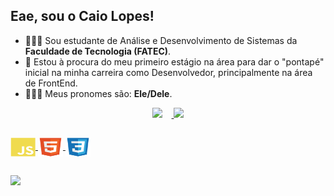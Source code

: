 ## Eae, sou o Caio Lopes!


- 👨🏾‍💻 Sou estudante de Análise e Desenvolvimento de Sistemas da **Faculdade de Tecnologia (FATEC)**.
- 👀 Estou à procura do meu primeiro estágio na área para dar o "pontapé" inicial na minha carreira como Desenvolvedor, principalmente na área de FrontEnd.
- 👨🏾‍🦱 Meus pronomes são: **Ele/Dele**.

<div align="center">
  <a href="https://github.com/Lopeszzzz"/>
  <img height="180" style="margin-right: 15px;" src="https://github-readme-stats.vercel.app/api?username=Lopeszzzz&show_icons=true&theme=tokyonight"/> 
  <img height="180cm" src= "https://github-readme-stats.vercel.app/api/top-langs/?username=Lopeszzzz&layout=compact&theme=tokyonight"/>
</div>
    
##
<div style="display: inline_block">
  <img align="center" alt="Lopeszzzz-Js" height="30" width="40" src="https://raw.githubusercontent.com/devicons/devicon/master/icons/javascript/javascript-plain.svg">
  <img align="center" alt="Lopeszzzz-HTML" height="30" width="40" src="https://raw.githubusercontent.com/devicons/devicon/master/icons/html5/html5-original.svg">
  <img align="center" alt="Lopeszzzz-CSS" height="30" width="40" src="https://raw.githubusercontent.com/devicons/devicon/master/icons/css3/css3-original.svg">

##
  <div>
    <a href="https://www.linkedin.com/in/caiohenrique-lopes/" target="_blank"><img src="https://img.shields.io/badge/-LinkedIn-%230077B5?style=for-the-badge&logo=linkedin&logoColor=white" target="_blank">      </a>
  </div>

  
